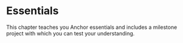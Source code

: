 # Essentials
This chapter teaches you Anchor essentials and includes a milestone project with which you can test your understanding.
